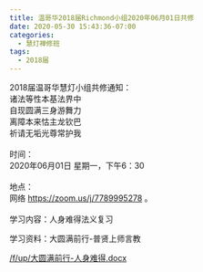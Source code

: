 ```yaml
---
title: 温哥华2018届Richmond小组2020年06月01日共修
date: 2020-05-30 15:43:36-07:00
categories:
  - 慧灯禅修班
tags:
  - 2018届
---
```

2018届温哥华慧灯小组共修通知：\
诸法等性本基法界中\
自现圆满三身游舞力\
离障本来怙主龙钦巴\
祈请无垢光尊常护我\
\
时间：\
2020年06月01日 星期一，下午6：30\
\
地点：\
网络 <https://zoom.us/j/7789995278> 。\
\
学习内容：人身难得法义复习

学习资料：大圆满前行-普贤上师言教

[/f/up/大圆满前行-人身难得.docx](http://huidengchanxiu.net/hdv/f/up/大圆满前行-人身难得.docx)